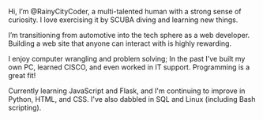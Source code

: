 Hi, I’m @RainyCityCoder, a multi-talented human with a strong sense of curiosity. I love exercising it by SCUBA diving and learning new things.

I’m transitioning from automotive into the tech sphere as a web developer. Building a web site that anyone can interact with is highly rewarding.

I enjoy computer wrangling and problem solving; In the past I've built my own PC, learned CISCO, and even worked in IT support. Programming is a great fit! 

Currently learning JavaScript and Flask, and I'm continuing to improve in Python, HTML, and CSS. I've also dabbled in SQL and Linux (including Bash scripting). 

<!---
RainyCityDiver/RainyCityDiver is a ✨ special ✨ repository because its `README.md` (this file) appears on your GitHub profile.
You can click the Preview link to take a look at your changes.
--->
